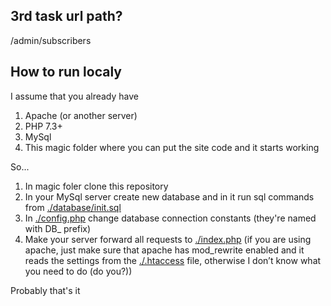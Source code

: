 ## 3rd task url path?

/admin/subscribers


## How to run localy

I assume that you already have

1. Apache (or another server)
2. PHP 7.3+
3. MySql
4. This magic folder where you can put the site code and it starts working

So...

1. In magic foler clone this repository
2. In your MySql server create new database and in it run sql commands from [./database/init.sql](database/init.sql)
3. In [./config.php](config.php) change database connection constants (they're named with DB_ prefix)
4. Make your server forward all requests to [./index.php](index.php) (if you are using apache, just make sure that apache has mod_rewrite enabled and it reads the settings from the [./.htaccess](.htaccess) file, otherwise I don’t know what you need to do (do you?))

Probably that's it
